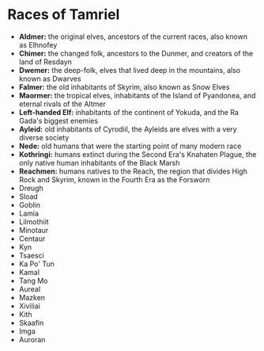 # Races of Tamriel

- **Aldmer:** the original elves, ancestors of the current races, also known as Elhnofey
- **Chimer:** the changed folk, ancestors to the Dunmer, and creators of the land of Resdayn
- **Dwemer:** the deep-folk, elves that lived deep in the mountains, also known as Dwarves
- **Falmer:** the old inhabitants of Skyrim, also known as Snow Elves
- **Maormer:** the tropical elves, inhabitants of the Island of Pyandonea, and eternal rivals of the Altmer
- **Left-handed Elf:** inhabitants of the continent of Yokuda, and the Ra Gada's biggest enemies
- **Ayleid:** old inhabitants of Cyrodiil, the Ayleids are elves with a very diverse society
- **Nede:** old humans that were the starting point of many modern race
- **Kothringi:** humans extinct during the Second Era's Knahaten Plague, the only native human inhabitants of the Black Marsh
- **Reachmen:** humans natives to the Reach, the region that divides High Rock and Skyrim, known in the Fourth Era as the Forsworn
- Dreugh
- Sload
- Goblin
- Lamia
- Lilmothiit
- Minotaur
- Centaur
- Kyn
- Tsaesci
- Ka Po' Tun
- Kamal
- Tang Mo
- Aureal
- Mazken
- Xiviliai
- Kith
- Skaafin
- Imga
- Auroran